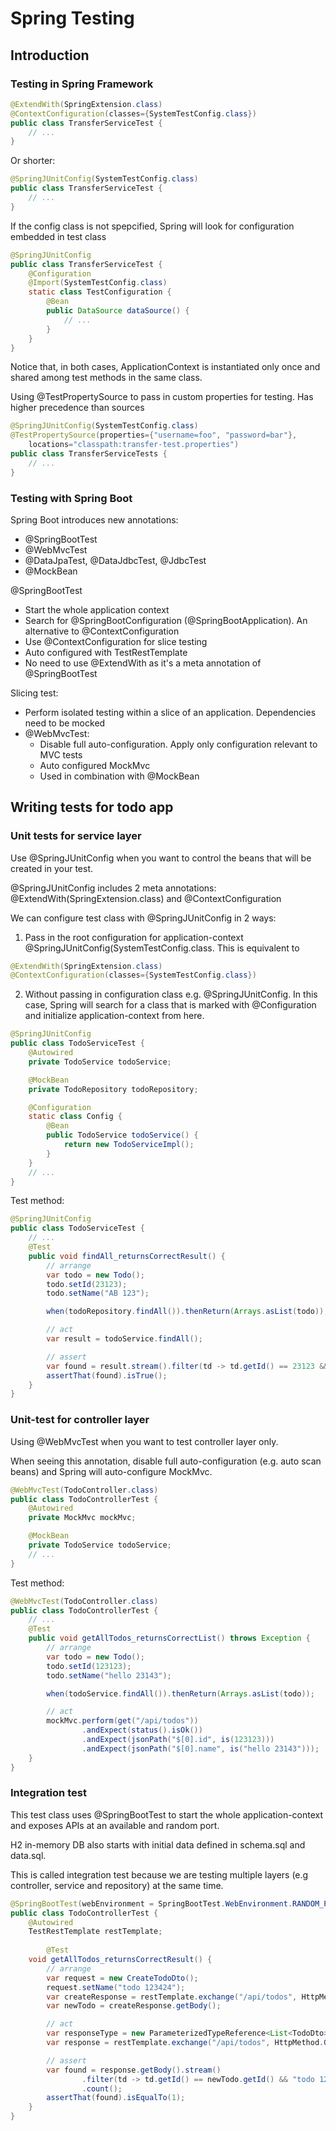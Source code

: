 # Spring Testing

## Introduction

### Testing in Spring Framework

```java
@ExtendWith(SpringExtension.class)
@ContextConfiguration(classes={SystemTestConfig.class})
public class TransferServiceTest {
    // ...
}
```

Or shorter:
```java
@SpringJUnitConfig(SystemTestConfig.class)
public class TransferServiceTest {
    // ...
}
```

If the config class is not spepcified, Spring will look for configuration embedded in test class
```java
@SpringJUnitConfig
public class TransferServiceTest {
    @Configuration
    @Import(SystemTestConfig.class)
    static class TestConfiguration {
        @Bean
        public DataSource dataSource() {
            // ...
        }
    }
}
```

Notice that, in both cases, ApplicationContext is instantiated only once and shared among test methods in the same class.

Using @TestPropertySource to pass in custom properties for testing. Has higher precedence than sources

```java
@SpringJUnitConfig(SystemTestConfig.class)
@TestPropertySource(properties={"username=foo", "password=bar"},
    locations="classpath:transfer-test.properties")
public class TransferServiceTests {
    // ...
}
```

### Testing with Spring Boot

Spring Boot introduces new annotations:

- @SpringBootTest
- @WebMvcTest
- @DataJpaTest, @DataJdbcTest, @JdbcTest
- @MockBean

@SpringBootTest

- Start the whole application context
- Search for @SpringBootConfiguration (@SpringBootApplication). An alternative to @ContextConfiguration
- Use @ContextConfiguration for slice testing
- Auto configured with TestRestTemplate
- No need to use @ExtendWith as it's a meta annotation of @SpringBootTest

Slicing test:

- Perform isolated testing within a slice of an application. Dependencies need to be mocked
- @WebMvcTest:
	- Disable full auto-configuration. Apply only configuration relevant to MVC tests
	- Auto configured MockMvc
	- Used in combination with @MockBean

## Writing tests for todo app

### Unit tests for service layer

Use @SpringJUnitConfig when you want to control the beans that will be created in your test.

@SpringJUnitConfig includes 2 meta annotations: @ExtendWith(SpringExtension.class) and @ContextConfiguration

We can configure test class with @SpringJUnitConfig in 2 ways:
1. Pass in the root configuration for application-context @SpringJUnitConfig(SystemTestConfig.class. This is equivalent to
```java
@ExtendWith(SpringExtension.class)
@ContextConfiguration(classes={SystemTestConfig.class})
```
2. Without passing in configuration class e.g. @SpringJUnitConfig. In this case, Spring will search for a class that is marked with @Configuration and initialize application-context from here.


```java
@SpringJUnitConfig
public class TodoServiceTest {
    @Autowired
    private TodoService todoService;

    @MockBean
    private TodoRepository todoRepository;

    @Configuration
    static class Config {
        @Bean
        public TodoService todoService() {
            return new TodoServiceImpl();
        }
    }
    // ...
}
```

Test method:

```java
@SpringJUnitConfig
public class TodoServiceTest {
    // ...
    @Test
    public void findAll_returnsCorrectResult() {
        // arrange
        var todo = new Todo();
        todo.setId(23123);
        todo.setName("AB 123");

        when(todoRepository.findAll()).thenReturn(Arrays.asList(todo));

        // act
        var result = todoService.findAll();

        // assert
        var found = result.stream().filter(td -> td.getId() == 23123 && "AB 123".equals(td.getName())).count() > 0;
        assertThat(found).isTrue();
    }
}
```

### Unit-test for controller layer

Using @WebMvcTest when you want to test controller layer only.

When seeing this annotation, disable full auto-configuration (e.g. auto scan beans) and Spring will auto-configure MockMvc.

```java
@WebMvcTest(TodoController.class)
public class TodoControllerTest {
    @Autowired
    private MockMvc mockMvc;

    @MockBean
    private TodoService todoService;
    // ...
}
```

Test method:

```java
@WebMvcTest(TodoController.class)
public class TodoControllerTest {
    // ...
    @Test
    public void getAllTodos_returnsCorrectList() throws Exception {
        // arrange
        var todo = new Todo();
        todo.setId(123123);
        todo.setName("hello 23143");

        when(todoService.findAll()).thenReturn(Arrays.asList(todo));

        // act
        mockMvc.perform(get("/api/todos"))
                .andExpect(status().isOk())
                .andExpect(jsonPath("$[0].id", is(123123)))
                .andExpect(jsonPath("$[0].name", is("hello 23143")));
    }
}
```

### Integration test

This test class uses @SpringBootTest to start the whole application-context and exposes APIs at an available and random port.

H2 in-memory DB also starts with initial data defined in schema.sql and data.sql.

This is called integration test because we are testing multiple layers (e.g controller, service and repository) at the same time.

```java
@SpringBootTest(webEnvironment = SpringBootTest.WebEnvironment.RANDOM_PORT)
public class TodoControllerTest {
    @Autowired
    TestRestTemplate restTemplate;
    
        @Test
    void getAllTodos_returnsCorrectResult() {
        // arrange
        var request = new CreateTodoDto();
        request.setName("todo 123424");
        var createResponse = restTemplate.exchange("/api/todos", HttpMethod.POST, new HttpEntity<>(request), TodoDto.class);
        var newTodo = createResponse.getBody();

        // act
        var responseType = new ParameterizedTypeReference<List<TodoDto>>(){};
        var response = restTemplate.exchange("/api/todos", HttpMethod.GET, new HttpEntity<>(null), responseType);

        // assert
        var found = response.getBody().stream()
                .filter(td -> td.getId() == newTodo.getId() && "todo 123424".equals(td.getName()))
                .count();
        assertThat(found).isEqualTo(1);
    }
}
```

